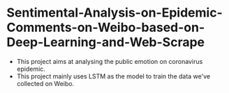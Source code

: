 # Sentimental-Analysis-on-Epidemic-Comments-on-Weibo-based-on-Deep-Learning-and-Web-Scrape
- This project aims at analysing the public emotion on coronavirus epidemic.
- This project mainly uses LSTM as the model to train the data we've collected on Weibo.
